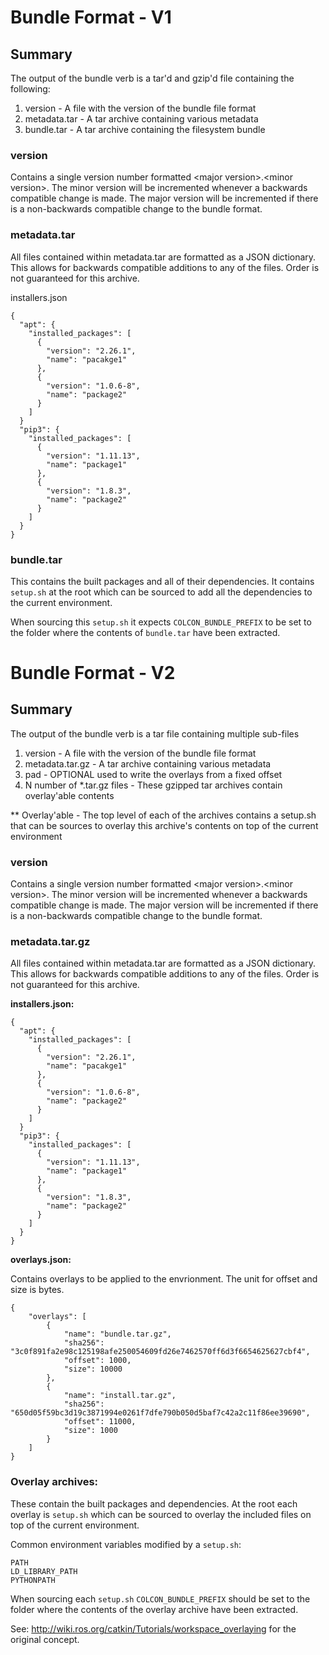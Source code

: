# Bundle Format - V1

## Summary

The output of the bundle verb is a tar'd and gzip'd file containing the following:

1. version - A file with the version of the bundle file format
1. metadata.tar - A tar archive containing various metadata
1. bundle.tar - A tar archive containing the filesystem bundle

### version

Contains a single version number formatted \<major version\>.\<minor version\>. The minor version
will be incremented whenever a backwards compatible change is made. The major version will
be incremented if there is a non-backwards compatible change to the bundle format.

### metadata.tar

All files contained within metadata.tar are formatted as a JSON dictionary. This allows
for backwards compatible additions to any of the files. Order is not guaranteed for this
archive.

installers.json

    {
	  "apt": {
		"installed_packages": [
		  {
			"version": "2.26.1",
			"name": "pacakge1"
		  },
		  {
			"version": "1.0.6-8",
			"name": "package2"
		  }
		]
	  }
	  "pip3": {
		"installed_packages": [
		  {
			"version": "1.11.13",
			"name": "package1"
		  },
		  {
			"version": "1.8.3",
			"name": "package2"
		  }
		]
	  }
    }
      
### bundle.tar

This contains the built packages and all of their dependencies.
It contains `setup.sh` at the root which can be sourced to add
all the dependencies to the current environment.

When sourcing this `setup.sh` it expects `COLCON_BUNDLE_PREFIX` to
be set to the folder where the contents of `bundle.tar` have 
been extracted.

# Bundle Format - V2

## Summary

The output of the bundle verb is a tar file containing multiple sub-files

1. version - A file with the version of the bundle file format
1. metadata.tar.gz - A tar archive containing various metadata
1. pad - OPTIONAL used to write the overlays from a fixed offset
1. N number of *.tar.gz files - These gzipped tar archives contain overlay'able contents

** Overlay'able - The top level of each of the archives contains a setup.sh
that can be sources to overlay this archive's contents on top of the 
current environment

### version

Contains a single version number formatted \<major version\>.\<minor version\>. The minor version
will be incremented whenever a backwards compatible change is made. The major version will
be incremented if there is a non-backwards compatible change to the bundle format.

### metadata.tar.gz

All files contained within metadata.tar are formatted as a JSON dictionary. This allows
for backwards compatible additions to any of the files. Order is not guaranteed for this
archive.

**installers.json:**

    {
	  "apt": {
		"installed_packages": [
		  {
			"version": "2.26.1",
			"name": "pacakge1"
		  },
		  {
			"version": "1.0.6-8",
			"name": "package2"
		  }
		]
	  }
	  "pip3": {
		"installed_packages": [
		  {
			"version": "1.11.13",
			"name": "package1"
		  },
		  {
			"version": "1.8.3",
			"name": "package2"
		  }
		]
	  }
    }
    
**overlays.json:**

Contains overlays to be applied to the envrionment. The unit for offset and
size is bytes.

	{
		"overlays": [
			{
				"name": "bundle.tar.gz",
				"sha256": "3c0f891fa2e98c125198afe250054609fd26e7462570ff6d3f6654625627cbf4",
				"offset": 1000,
				"size": 10000
			},
			{
				"name": "install.tar.gz",
				"sha256": "650d05f59bc3d19c3871994e0261f7dfe790b050d5baf7c42a2c11f86ee39690",
				"offset": 11000,
				"size": 1000
			}
		]
	}
      
### Overlay archives:

These contain the built packages and dependencies.
At the root each overlay is `setup.sh` which can be sourced to overlay 
the included files on top of the current environment.

Common environment variables modified by a `setup.sh`:

	PATH
	LD_LIBRARY_PATH
	PYTHONPATH

When sourcing each `setup.sh` `COLCON_BUNDLE_PREFIX` should
be set to the folder where the contents of the overlay archive have been extracted. 

See: http://wiki.ros.org/catkin/Tutorials/workspace_overlaying for the original
concept.
